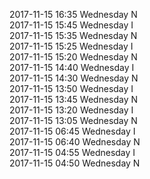 2017-11-15 16:35 Wednesday  N  
2017-11-15 15:45 Wednesday  I  
2017-11-15 15:35 Wednesday  N  
2017-11-15 15:25 Wednesday  I  
2017-11-15 15:20 Wednesday  N  
2017-11-15 14:40 Wednesday  I  
2017-11-15 14:30 Wednesday  N  
2017-11-15 13:50 Wednesday  I  
2017-11-15 13:45 Wednesday  N  
2017-11-15 13:20 Wednesday  I  
2017-11-15 13:05 Wednesday  N  
2017-11-15 06:45 Wednesday  I  
2017-11-15 06:40 Wednesday  N  
2017-11-15 04:55 Wednesday  I  
2017-11-15 04:50 Wednesday  N  
